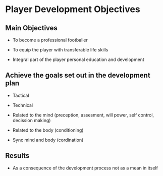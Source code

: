 # Player Development Objectives

## Main Objectives

- To become a professional footballer

- To equip the player with transferable life skills

- Integral part of the player personal education and development

## Achieve the goals set out in the development plan

- Tactical

- Technical

- Related to the mind (preception, assesment, will power, self control, decission making)

- Related to the body (conditioning)

- Sync mind and body (cordination)

## Results

- As a consequence of the development process not as a mean in itself